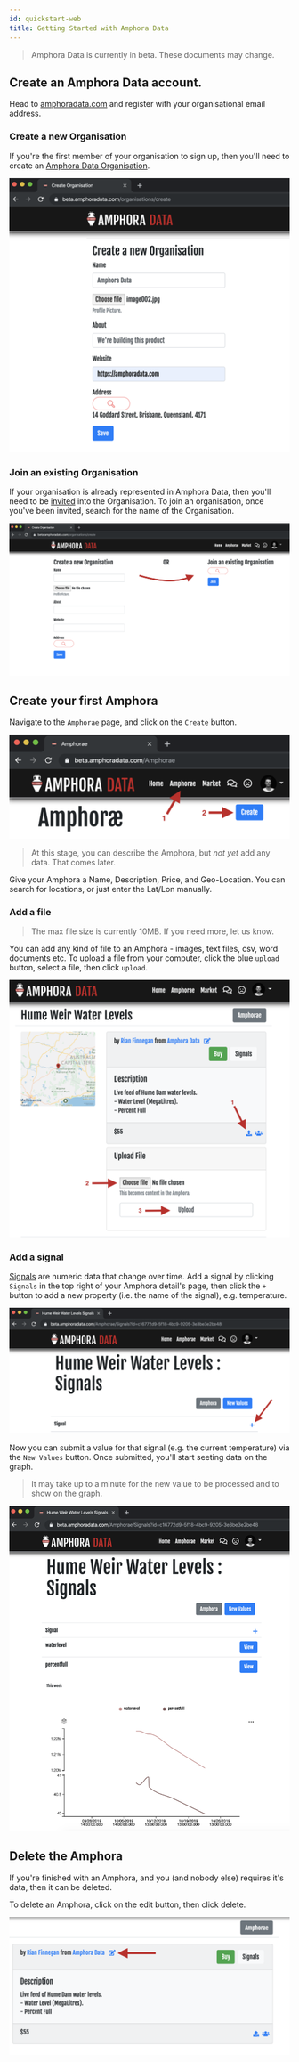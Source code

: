 ```yaml
---
id: quickstart-web
title: Getting Started with Amphora Data
---
```


> Amphora Data is currently in beta. These documents may change.

## Create an Amphora Data account.

Head to [amphoradata.com](https://beta.amphoradata.com) and register with your organisational email address.

### Create a new Organisation

If you're the first member of your organisation to sign up, then you'll need to create an [Amphora Data Organisation](../models/organisation.md).

![New Organisation, Screenshot](../assets/screenshots/new_organisation.png)

### Join an existing Organisation

If your organisation is already represented in Amphora Data, then you'll need to be [invited](../how-to-guides/invite-to-organisation.md) into the Organisation. To join an organisation, once you've been invited, search for the name of the Organisation.

![Join Organisation, Screenshot](../assets/screenshots/join_organisation.png)

## Create your first Amphora

Navigate to the `Amphorae` page, and click on the `Create` button.

![How to Navigate to Create Amphora, Screenshot](../assets/screenshots/nav_create_amphora.png)

> At this stage, you can describe the Amphora, but *not yet* add any data. That comes later.

Give your Amphora a Name, Description, Price, and Geo-Location. You can search for locations, or just enter the Lat/Lon manually.

### Add a file

> The max file size is currently 10MB. If you need more, let us know.

You can add any kind of file to an Amphora - images, text files, csv, word documents etc. To upload a file from your computer, click the blue `upload` button, select a file, then click `upload`.

![Add a file to an Amphora, Screenshot](../assets/screenshots/add_file_amphora.png)


### Add a signal

[Signals](../models/signal.md) are numeric data that change over time. Add a signal by clicking `Signals` in the top right of your Amphora detail's page, then click the `+` button to add a new property (i.e. the name of the signal), e.g. temperature.

![Add a signal to an Amphora, Screenshot](../assets/screenshots/add_signal_amphora.png)

Now you can submit a value for that signal (e.g. the current temperature) via the `New Values` button. Once submitted, you'll start seeting data on the graph.

> It may take up to a minute for the new value to be processed and to show on the graph.

![Viewing a signal on an Amphora, Screenshot](../assets/screenshots/view_signal_amphora.png)


## Delete the Amphora

If you're finished with an Amphora, and you (and nobody else) requires it's data, then it can be deleted.

To delete an Amphora, click on the edit button, then click delete.

![How to edit an Amphora, Screenshot](../assets/screenshots/edit_amphora_button.png)
